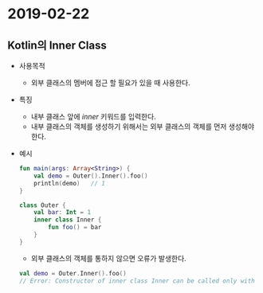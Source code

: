 # 2019-02-22

## Kotlin의 Inner Class

* 사용목적
    - 외부 클래스의 멤버에 접근 할 필요가 있을 때 사용한다.

* 특징
    - 내부 클래스 앞에 *inner* 키워드를 입력한다.
    - 내부 클래스의 객체를 생성하기 위해서는 외부 클래스의 객체를 먼저 생성해야 한다.

* 예시
    ```Kotlin
    fun main(args: Array<String>) {
        val demo = Outer().Inner().foo()
        println(demo)   // 1
    }

    class Outer {
        val bar: Int = 1
        inner class Inner {
            fun foo() = bar
        }
    }
    ```

    - 외부 클래스의 객체를 통하지 않으면 오류가 발생한다.
    ```Kotlin
    val demo = Outer.Inner().foo()
    // Error: Constructor of inner class Inner can be called only with receiver of containing class
    ```